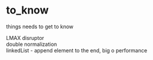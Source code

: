 # to_know
things needs to get to know

LMAX disruptor <br/>
double normalization <br/>
linkedList - append element to the end, big o performance <br/>
